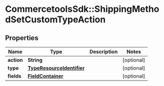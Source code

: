 # CommercetoolsSdk::ShippingMethodSetCustomTypeAction

## Properties
Name | Type | Description | Notes
------------ | ------------- | ------------- | -------------
**action** | **String** |  | [optional] 
**type** | [**TypeResourceIdentifier**](TypeResourceIdentifier.md) |  | [optional] 
**fields** | [**FieldContainer**](FieldContainer.md) |  | [optional] 


